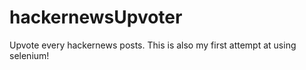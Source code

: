 # hackernewsUpvoter
Upvote every hackernews posts. This is also my first attempt at using selenium!
